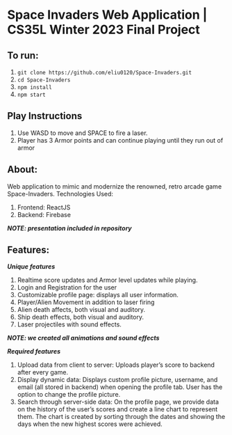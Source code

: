 # Space Invaders Web Application | CS35L Winter 2023 Final Project

## To run:
1. ```git clone https://github.com/eliu0120/Space-Invaders.git```
2. ```cd Space-Invaders```
3. ```npm install```
4. ```npm start```

## Play Instructions
1. Use WASD to move and SPACE to fire a laser.
2. Player has 3 Armor points and can continue playing until they run out of armor

## About:
Web application to mimic and modernize the renowned, retro arcade game Space-Invaders.
Technologies Used:
1. Frontend: ReactJS
2. Backend: Firebase

***NOTE: presentation included in repository***

## Features:

***Unique features***
1. Realtime score updates and Armor level updates while playing.
2. Login and Registration for the user
3. Customizable profile page: displays all user information.
4. Player/Alien Movement in addition to laser firing
5. Alien death affects, both visual and auditory.
6. Ship death effects, both visual and auditory.
7. Laser projectiles with sound effects.

***NOTE: we created all animations and sound effects***

***Required features***
1. Upload data from client to server: Uploads player’s score to backend after every game.
2. Display dynamic data: Displays custom profile picture, username, and email (all stored in backend) when opening the profile tab. User has the option to change the profile picture.
3. Search through server-side data: On the profile page, we provide data on the history of the user’s scores and create a line chart to represent them. The chart is created by sorting through the dates and showing the days when the new highest scores were achieved.


